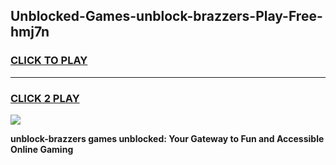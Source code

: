 
## Unblocked-Games-unblock-brazzers-Play-Free-hmj7n
<h3>
<a href="https://premium76.site?title=unblock-brazzers&ref=19M">CLICK TO PLAY</a></h3>
<hr>

<h3>
<a href="https://premium76.site?title=unblock-brazzers&ref=19M">CLICK 2 PLAY</a>
  
</h3>

<a href="https://premium76.site?title=unblock-brazzers&ref=19M"><img src="https://clearcache.store/games.png"></a>


**unblock-brazzers games unblocked: Your Gateway to Fun and Accessible Online Gaming**

